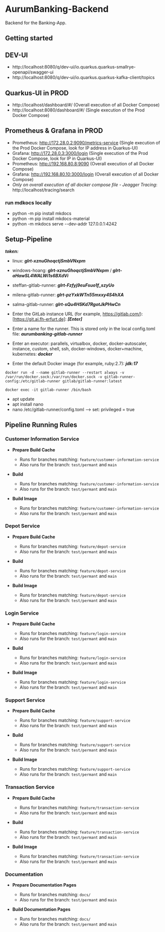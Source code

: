 # AurumBanking-Backend
Backend for the Banking-App.

## Getting started
## DEV-UI
- http://localhost:8080/q/dev-ui/io.quarkus.quarkus-smallrye-openapi/swagger-ui
- http://localhost:8080/q/dev-ui/io.quarkus.quarkus-kafka-client/topics

## Quarkus-UI in PROD
- http://localhost/dashboard/#/ (Overall execution of all Docker Compose)
- http://localhost:8080/dashboard/#/ (Single execution of the Prod Docker Compose)

## Prometheus & Grafana in PROD
- Prometheus: http://172.28.0.2:9090/metrics-service (Single execution of the Prod Docker Compose, look for IP address in Quarkus-UI)
- Grafana: http://172.28.0.3:3000/login (Single execution of the Prod Docker Compose, look for IP in Quarkus-UI)
- Prometheus: http://192.168.80.8:9090 (Overall execution of all Docker Compose)
- Grafana:  http://192.168.80.10:3000/login  (Overall execution of all Docker Compose)
- *Only on overall execution of all docker compose file - Jeagger Tracing*: http://localhost/tracing/search

### run mdkocs locally
- python -m pip install mkdocs
- python -m pip install mkdocs-material
- python -m mkdocs serve --dev-addr 127.0.0.1:4242

## Setup-Pipeline
**_token:_**
- linux: **_glrt-xznuGhoqctjSmbVNxpm_**
- windows-hoang: **_glrt-xznuGhoqctjSmbVNxpm_** / **_glrt-aHawSL4WALWi1s6BXdVi_**
- steffan-gitlab-runner: **_glrt-Fzfyj9euFsuo1f_szyUo_**
- milena-gitlab-runner: **_glrt-pzYxkWTn55mxxy4S4hXA_**
- salma-gitlab-runner: **_glrt-sQu4HSKd7RgotJkPHwCn_**

- Enter the GitLab instance URL (for example, https://gitlab.com/): [https://git.ai.fh-erfurt.de]: **_[Enter]_**
- Enter a name for the runner. This is stored only in the local config.toml file: _**aurumbanking-gitlab-runner**_
- Enter an executor: parallels, virtualbox, docker, docker-autoscaler, instance, custom, shell, ssh, docker-windows, docker+machine, kubernetes: **_docker_**
- Enter the default Docker image (for example, ruby:2.7): **_jdk:17_**

`docker run -d --name gitlab-runner --restart always -v /var/run/docker.sock:/var/run/docker.sock -v gitlab-runner-config:/etc/gitlab-runner gitlab/gitlab-runner:latest`

`docker exec -it gitlab-runner /bin/bash`
- apt update
- apt install nano
- nano /etc/gitlab-runner/config.toml --> set: privileged = true

## Pipeline Running Rules

### Customer Information Service
- **Prepare Build Cache**
    - Runs for branches matching: `feature/customer-information-service`
    - Also runs for the branch: `test/permant` and `main`

- **Build**
    - Runs for branches matching: `feature/customer-information-service`
    - Also runs for the branch: `test/permant` and `main`

- **Build Image**
    - Runs for branches matching: `feature/customer-information-service`
    - Also runs for the branch: `test/permant` and `main`

### Depot Service
- **Prepare Build Cache**
    - Runs for branches matching: `feature/depot-service`
    - Also runs for the branch: `test/permant` and `main`

- **Build**
    - Runs for branches matching: `feature/depot-service`
    - Also runs for the branch: `test/permant` and `main`

- **Build Image**
    - Runs for branches matching: `feature/depot-service`
    - Also runs for the branch: `test/permant` and `main`

### Login Service
- **Prepare Build Cache**
    - Runs for branches matching: `feature/login-service`
    - Also runs for the branch: `test/permant` and `main`

- **Build**
    - Runs for branches matching: `feature/login-service`
    - Also runs for the branch: `test/permant` and `main`

- **Build Image**
    - Runs for branches matching: `feature/login-service`
    - Also runs for the branch: `test/permant` and `main`

### Support Service
- **Prepare Build Cache**
    - Runs for branches matching: `feature/support-service`
    - Also runs for the branch: `test/permant` and `main`

- **Build**
    - Runs for branches matching: `feature/support-service`
    - Also runs for the branch: `test/permant` and `main`

- **Build Image**
    - Runs for branches matching: `feature/support-service`
    - Also runs for the branch: `test/permant` and `main`

### Transaction Service
- **Prepare Build Cache**
    - Runs for branches matching: `feature/transaction-service`
    - Also runs for the branch: `test/permant` and `main`

- **Build**
    - Runs for branches matching: `feature/transaction-service`
    - Also runs for the branch: `test/permant` and `main`

- **Build Image**
    - Runs for branches matching: `feature/transaction-service`
    - Also runs for the branch: `test/permant` and `main`

### Documentation
- **Prepare Documentation Pages**
    - Runs for branches matching: `docs/`
    - Also runs for the branch: `test/permant` and `main`

- **Build Documentation Pages**
    - Runs for branches matching: `docs/`
    - Also runs for the branch: `test/permant` and `main`
